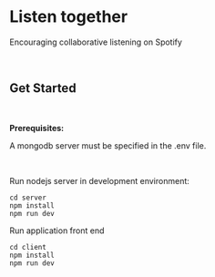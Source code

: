 # Listen together

Encouraging collaborative listening on Spotify

<br>

## Get Started

<br>

**Prerequisites:**

A mongodb server must be specified in the .env file.

<br>

Run nodejs server in development environment:

```
cd server
npm install
npm run dev
```


Run application front end

```
cd client
npm install
npm run dev
```